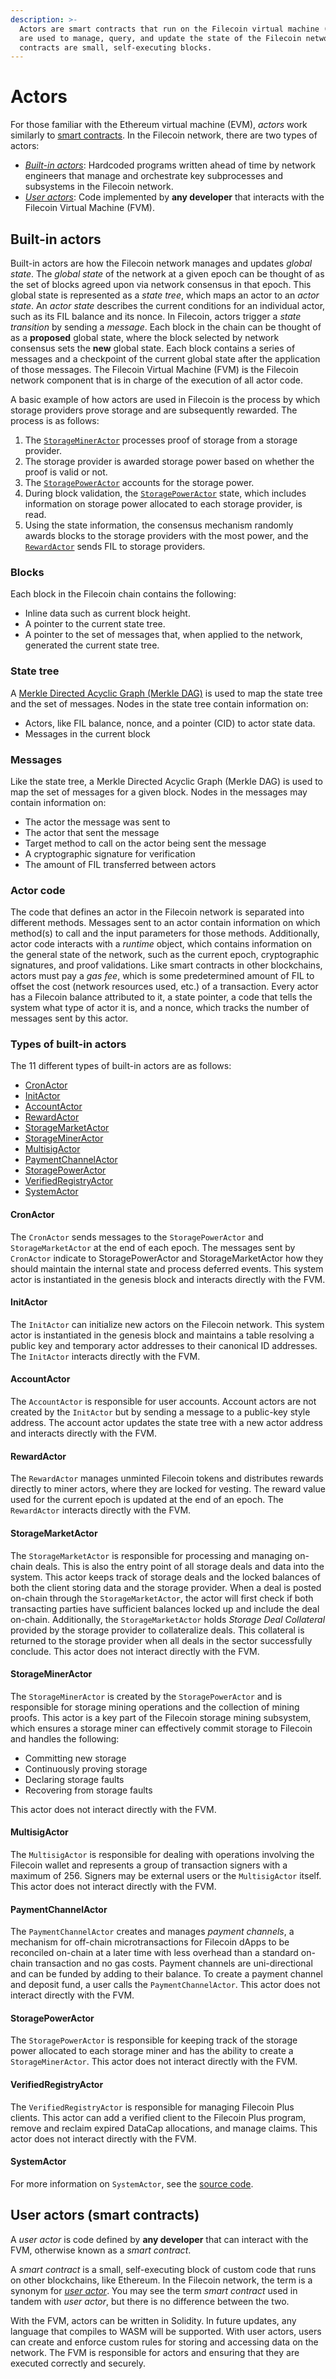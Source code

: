 ```yaml
---
description: >-
  Actors are smart contracts that run on the Filecoin virtual machine (FVM) and
  are used to manage, query, and update the state of the Filecoin network. Smart
  contracts are small, self-executing blocks.
---
```


# Actors

For those familiar with the Ethereum virtual machine (EVM), _actors_ work similarly to [smart contracts](../../smart-contracts/fundamentals/). In the Filecoin network, there are two types of actors:

* [_Built-in actors_](actors.md#built-in-actors): Hardcoded programs written ahead of time by network engineers that manage and orchestrate key subprocesses and subsystems in the Filecoin network.
* [_User actors_](actors.md#user-actors-smart-contracts): Code implemented by **any developer** that interacts with the Filecoin Virtual Machine (FVM).

## Built-in actors

Built-in actors are how the Filecoin network manages and updates _global state_. The _global state_ of the network at a given epoch can be thought of as the set of blocks agreed upon via network consensus in that epoch. This global state is represented as a _state tree_, which maps an actor to an _actor state_. An _actor state_ describes the current conditions for an individual actor, such as its FIL balance and its nonce. In Filecoin, actors trigger a _state transition_ by sending a _message_. Each block in the chain can be thought of as a **proposed** global state, where the block selected by network consensus sets the **new** global state. Each block contains a series of messages and a checkpoint of the current global state after the application of those messages. The Filecoin Virtual Machine (FVM) is the Filecoin network component that is in charge of the execution of all actor code.

A basic example of how actors are used in Filecoin is the process by which storage providers prove storage and are subsequently rewarded. The process is as follows:

1. The [`StorageMinerActor`](actors.md#storagemineractor) processes proof of storage from a storage provider.
2. The storage provider is awarded storage power based on whether the proof is valid or not.
3. The [`StoragePowerActor`](actors.md#storagepoweractor) accounts for the storage power.
4. During block validation, the [`StoragePowerActor`](actors.md#storagepoweractor) state, which includes information on storage power allocated to each storage provider, is read.
5. Using the state information, the consensus mechanism randomly awards blocks to the storage providers with the most power, and the [`RewardActor`](actors.md#rewardactor) sends FIL to storage providers.

### Blocks

Each block in the Filecoin chain contains the following:

* Inline data such as current block height.
* A pointer to the current state tree.
* A pointer to the set of messages that, when applied to the network, generated the current state tree.

### State tree

A [Merkle Directed Acyclic Graph (Merkle DAG)](../../reference/general/glossary.md#merkle-directed-acyclic-graph) is used to map the state tree and the set of messages. Nodes in the state tree contain information on:

* Actors, like FIL balance, nonce, and a pointer (CID) to actor state data.
* Messages in the current block

### Messages

Like the state tree, a Merkle Directed Acyclic Graph (Merkle DAG) is used to map the set of messages for a given block. Nodes in the messages may contain information on:

* The actor the message was sent to
* The actor that sent the message
* Target method to call on the actor being sent the message
* A cryptographic signature for verification
* The amount of FIL transferred between actors

### Actor code

The code that defines an actor in the Filecoin network is separated into different methods. Messages sent to an actor contain information on which method(s) to call and the input parameters for those methods. Additionally, actor code interacts with a _runtime_ object, which contains information on the general state of the network, such as the current epoch, cryptographic signatures, and proof validations. Like smart contracts in other blockchains, actors must pay a _gas fee_, which is some predetermined amount of FIL to offset the cost (network resources used, etc.) of a transaction. Every actor has a Filecoin balance attributed to it, a state pointer, a code that tells the system what type of actor it is, and a nonce, which tracks the number of messages sent by this actor.

### Types of built-in actors

The 11 different types of built-in actors are as follows:

* [CronActor](actors.md#cronactor)
* [InitActor](actors.md#initactor)
* [AccountActor](actors.md#accountactor)
* [RewardActor](actors.md#rewardactor)
* [StorageMarketActor](actors.md#storagemarketactor)
* [StorageMinerActor](actors.md#storagemineractor)
* [MultisigActor](actors.md#multisigactor)
* [PaymentChannelActor](actors.md#paymentchannelactor)
* [StoragePowerActor](actors.md#storagepoweractor)
* [VerifiedRegistryActor](actors.md#verifiedregistryactor)
* [SystemActor](actors.md#systemactor)

#### CronActor

The `CronActor` sends messages to the `StoragePowerActor` and `StorageMarketActor` at the end of each epoch. The messages sent by `CronActor` indicate to StoragePowerActor and StorageMarketActor how they should maintain the internal state and process deferred events. This system actor is instantiated in the genesis block and interacts directly with the FVM.

#### InitActor

The `InitActor` can initialize new actors on the Filecoin network. This system actor is instantiated in the genesis block and maintains a table resolving a public key and temporary actor addresses to their canonical ID addresses. The `InitActor` interacts directly with the FVM.

#### AccountActor

The `AccountActor` is responsible for user accounts. Account actors are not created by the `InitActor` but by sending a message to a public-key style address. The account actor updates the state tree with a new actor address and interacts directly with the FVM.

#### RewardActor

The `RewardActor` manages unminted Filecoin tokens and distributes rewards directly to miner actors, where they are locked for vesting. The reward value used for the current epoch is updated at the end of an epoch. The `RewardActor` interacts directly with the FVM.

#### StorageMarketActor

The `StorageMarketActor` is responsible for processing and managing on-chain deals. This is also the entry point of all storage deals and data into the system. This actor keeps track of storage deals and the locked balances of both the client storing data and the storage provider. When a deal is posted on-chain through the `StorageMarketActor`, the actor will first check if both transacting parties have sufficient balances locked up and include the deal on-chain. Additionally, the `StorageMarketActor` holds _Storage Deal Collateral_ provided by the storage provider to collateralize deals. This collateral is returned to the storage provider when all deals in the sector successfully conclude. This actor does not interact directly with the FVM.

#### StorageMinerActor

The `StorageMinerActor` is created by the `StoragePowerActor` and is responsible for storage mining operations and the collection of mining proofs. This actor is a key part of the Filecoin storage mining subsystem, which ensures a storage miner can effectively commit storage to Filecoin and handles the following:

* Committing new storage
* Continuously proving storage
* Declaring storage faults
* Recovering from storage faults

This actor does not interact directly with the FVM.

#### MultisigActor

The `MultisigActor` is responsible for dealing with operations involving the Filecoin wallet and represents a group of transaction signers with a maximum of 256. Signers may be external users or the `MultisigActor` itself. This actor does not interact directly with the FVM.

#### PaymentChannelActor

The `PaymentChannelActor` creates and manages _payment channels_, a mechanism for off-chain microtransactions for Filecoin dApps to be reconciled on-chain at a later time with less overhead than a standard on-chain transaction and no gas costs. Payment channels are uni-directional and can be funded by adding to their balance. To create a payment channel and deposit fund, a user calls the `PaymentChannelActor`. This actor does not interact directly with the FVM.

#### StoragePowerActor

The `StoragePowerActor` is responsible for keeping track of the storage power allocated to each storage miner and has the ability to create a `StorageMinerActor`. This actor does not interact directly with the FVM.

#### VerifiedRegistryActor

The `VerifiedRegistryActor` is responsible for managing Filecoin Plus clients. This actor can add a verified client to the Filecoin Plus program, remove and reclaim expired DataCap allocations, and manage claims. This actor does not interact directly with the FVM.

#### SystemActor

For more information on `SystemActor`, see the [source code](https://github.com/filecoin-project/specs-actors/blob/master/actors/builtin/system/system\_actor.go).

## User actors (smart contracts)

A _user actor_ is code defined by **any developer** that can interact with the FVM, otherwise known as a _smart contract_.

A _smart contract_ is a small, self-executing block of custom code that runs on other blockchains, like Ethereum. In the Filecoin network, the term is a synonym for [_user actor_](actors.md#user-actors-smart-contracts). You may see the term _smart contract_ used in tandem with _user actor_, but there is no difference between the two.

With the FVM, actors can be written in Solidity. In future updates, any language that compiles to WASM will be supported. With user actors, users can create and enforce custom rules for storing and accessing data on the network. The FVM is responsible for actors and ensuring that they are executed correctly and securely.

